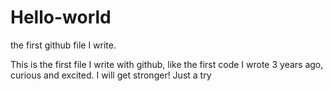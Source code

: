 # Hello-world
the first github file I write.

This is the first file I write with github, like the first code I wrote 3 years ago, curious and excited. I will get stronger!
Just a try
